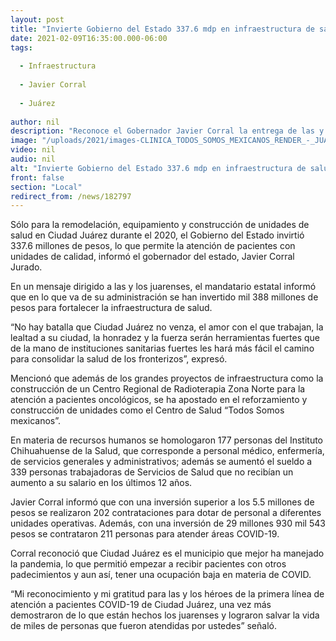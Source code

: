 ```yaml
---
layout: post
title: "Invierte Gobierno del Estado 337.6 mdp en infraestructura de salud en Juárez"
date: 2021-02-09T16:35:00.000-06:00
tags:
  
  - Infraestructura
  
  - Javier Corral
  
  - Juárez
  
author: nil
description: "Reconoce el Gobernador Javier Corral la entrega de las y los Héroes de la Salud"
image: "/uploads/2021/images-CLINICA_TODOS_SOMOS_MEXICANOS_RENDER_-_JUAREZ_02.jpeg"
video: nil
audio: nil
alt: "Invierte Gobierno del Estado 337.6 mdp en infraestructura de salud en Juárez"
front: false
section: "Local"
redirect_from: /news/182797
---
```


Sólo para la remodelación, equipamiento y construcción de unidades de salud en Ciudad Juárez durante el 2020, el Gobierno del Estado invirtió 337.6 millones de pesos, lo que permite la atención de pacientes con unidades de calidad, informó el gobernador del estado, Javier Corral Jurado.

En un mensaje dirigido a las y los juarenses, el mandatario estatal informó que en lo que va de su administración se han invertido mil 388 millones de pesos para fortalecer la infraestructura de salud.

“No hay batalla que Ciudad Juárez no venza, el amor con el que trabajan, la lealtad a su ciudad, la honradez y la fuerza serán herramientas fuertes que de la mano de instituciones sanitarias fuertes les hará más fácil el camino para consolidar la salud de los fronterizos”, expresó.

Mencionó que además de los grandes proyectos de infraestructura como la construcción de un Centro Regional de Radioterapia Zona Norte para la atención a pacientes oncológicos, se ha apostado en el reforzamiento y construcción de unidades como el Centro de Salud “Todos Somos mexicanos”.

En materia de recursos humanos se homologaron 177 personas del Instituto Chihuahuense de la Salud, que corresponde a personal médico, enfermería, de servicios generales y administrativos; además se aumentó el sueldo a 339 personas trabajadoras de Servicios de Salud que no recibían un aumento a su salario en los últimos 12 años.

Javier Corral informó que con una inversión superior a los 5.5 millones de pesos se realizaron 202 contrataciones para dotar de personal a diferentes unidades operativas. Además, con una inversión de 29 millones 930 mil 543 pesos se contrataron 211 personas para atender áreas COVID-19.

Corral reconoció que Ciudad Juárez es el municipio que mejor ha manejado la pandemia, lo que permitió empezar a recibir pacientes con otros padecimientos y aun así, tener una ocupación baja en materia de COVID.

“Mi reconocimiento y mi gratitud para las y los héroes de la primera línea de atención a pacientes COVID-19 de Ciudad Juárez, una vez más demostraron de lo que están hechos los juarenses y lograron salvar la vida de miles de personas que fueron atendidas por ustedes” señaló.